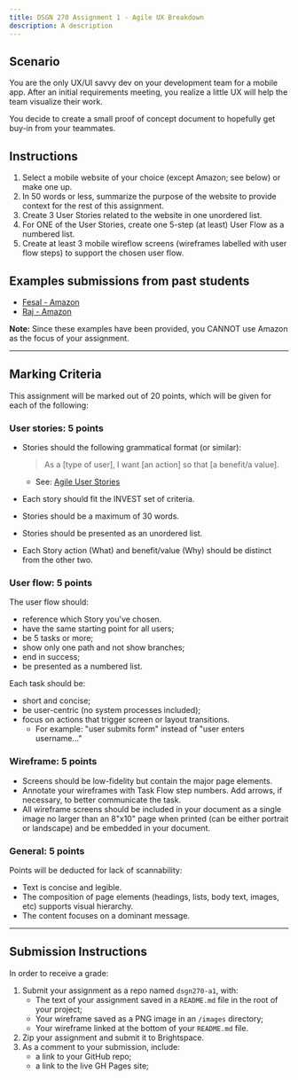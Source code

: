 ```yaml
---
title: DSGN 270 Assignment 1 - Agile UX Breakdown
description: A description
---
```

## Scenario
You are the only UX/UI savvy dev on your development team for a mobile app. After an initial requirements meeting, you realize a little UX will help the team visualize their work.

You decide to create a small proof of concept document to hopefully get buy-in from your teammates.

## Instructions
1. Select a mobile website of your choice (except Amazon; see below) or make one up. 
2. In 50 words or less, summarize the purpose of the website to provide context for the rest of this assignment.
3. Create 3 User Stories related to the website in one unordered list.
4. For ONE of the User Stories, create one 5-step (at least) User Flow as a numbered list.
5. Create at least 3 mobile wireflow screens (wireframes labelled with user flow steps) to support the chosen user flow.

## Examples submissions from past students
- [Fesal - Amazon](https://gist.github.com/FesalBadday/552a542f75c9761bae97bd809e20e726)
- [Raj - Amazon](https://gist.github.com/Raj-Hunjan/6a4a86aa1bd2fdd88289e8487a560bd2)

**Note:** Since these examples have been provided, you CANNOT use Amazon as the focus of your assignment. 

---

## Marking Criteria
This assignment will be marked out of 20 points, which will be given for each of the following:

### User stories: 5 points
- Stories should the following grammatical format (or similar): 
    > As a [type of user], I want [an action] so that [a benefit/a value].

    - See: [Agile User Stories](https://gist.github.com/acidtone/6f8b416c4c409c60148581f7ec806c46)
    
- Each story should fit the INVEST set of criteria.
- Stories should be a maximum of 30 words.
- Stories should be presented as an unordered list.
- Each Story action (What) and benefit/value (Why) should be distinct from the other two.

### User flow: 5 points
The user flow should:
- reference which Story you've chosen.
- have the same starting point for all users;
- be 5 tasks or more;
- show only one path and not show branches;
- end in success;
- be presented as a numbered list.

Each task should be:
- short and concise;
- be user-centric (no system processes included);
- focus on actions that trigger screen or layout transitions. 
    - For example: "user submits form" instead of "user enters username..."

### Wireframe: 5 points
- Screens should be low-fidelity but contain the major page elements.
- Annotate your wireframes with Task Flow step numbers. Add arrows, if necessary, to better communicate the task.
- All wireframe screens should be included in your document as a single image no larger than an 8"x10" page when printed (can be either portrait or landscape) and be embedded in your document.

### General: 5 points
Points will be deducted for lack of scannability:
- Text is concise and legible.
- The composition of page elements (headings, lists, body text, images, etc) supports visual hierarchy.
- The content focuses on a dominant message.

---

## Submission Instructions
In order to receive a grade:
1. Submit your assignment as a repo named `dsgn270-a1`, with:
    - The text of your assignment saved in a `README.md` file in the root of your project;
    - Your wireframe saved as a PNG image in an `/images` directory;
    - Your wireframe linked at the bottom of your `README.md` file.
2. Zip your assignment and submit it to Brightspace.
3. As a comment to your submission, include:
    - a link to your GitHub repo;
    - a link to the live GH Pages site;
